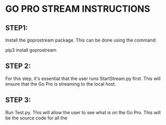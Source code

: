 # GO PRO STREAM INSTRUCTIONS


## STEP1:
Install the goprostream package.
This can be done using the command:

pip3 install goprostream

## STEP 2:

For this step, it's essential that the user runs StartStream.py first. This will ensure that the Go Pro is streaming to the local host.


## STEP 3:

Run Test.py. This will allow the user to see what is on the Go Pro. This will be the source code for all the 
